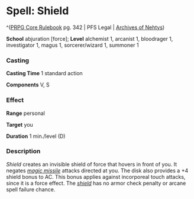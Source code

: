 # Spell: Shield

^([PRPG Core Rulebook][ss-shield] pg. 342 | PFS Legal | [Archives of Nehtys][sn-shield])

**School** abjuration [force]; **Level** alchemist 1, arcanist 1, bloodrager 1, investigator 1, magus 1, sorcerer/wizard 1, summoner 1

### Casting

**Casting Time** 1 standard action  

**Components** V, S

### Effect

**Range** personal  

**Target** you  

**Duration** 1 min./level (D)

### Description

_Shield_ creates an invisible shield of force that hovers in front of you. It negates _[magic missile]_ attacks directed at you. The disk also provides a +4 shield bonus to AC. This bonus applies against incorporeal touch attacks, since it is a force effect. The _[shield]_ has no armor check penalty or arcane spell failure chance.

[ss-shield]: http://paizo.com/pathfinderRPG/v57
[sn-shield]: http://www.archivesofnethys.com/SpellDisplay.aspx?ItemName=Shield
[shield]: http://www.archivesofnethys.com/SpellDisplay.aspx?ItemName=shield
[magic missile]: http://www.archivesofnethys.com/SpellDisplay.aspx?ItemName=magic%20missile